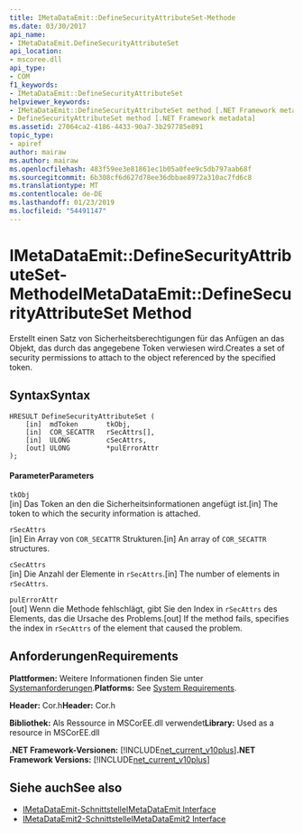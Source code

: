 ```yaml
---
title: IMetaDataEmit::DefineSecurityAttributeSet-Methode
ms.date: 03/30/2017
api_name:
- IMetaDataEmit.DefineSecurityAttributeSet
api_location:
- mscoree.dll
api_type:
- COM
f1_keywords:
- IMetaDataEmit::DefineSecurityAttributeSet
helpviewer_keywords:
- IMetaDataEmit::DefineSecurityAttributeSet method [.NET Framework metadata]
- DefineSecurityAttributeSet method [.NET Framework metadata]
ms.assetid: 27064ca2-4186-4433-90a7-3b297785e891
topic_type:
- apiref
author: mairaw
ms.author: mairaw
ms.openlocfilehash: 483f59ee3e81861ec1b05a0fee9c5db797aab68f
ms.sourcegitcommit: 6b308cf6d627d78ee36dbbae8972a310ac7fd6c8
ms.translationtype: MT
ms.contentlocale: de-DE
ms.lasthandoff: 01/23/2019
ms.locfileid: "54491147"
---
```

# <a name="imetadataemitdefinesecurityattributeset-method"></a><span data-ttu-id="94075-102">IMetaDataEmit::DefineSecurityAttributeSet-Methode</span><span class="sxs-lookup"><span data-stu-id="94075-102">IMetaDataEmit::DefineSecurityAttributeSet Method</span></span>
<span data-ttu-id="94075-103">Erstellt einen Satz von Sicherheitsberechtigungen für das Anfügen an das Objekt, das durch das angegebene Token verwiesen wird.</span><span class="sxs-lookup"><span data-stu-id="94075-103">Creates a set of security permissions to attach to the object referenced by the specified token.</span></span>  
  
## <a name="syntax"></a><span data-ttu-id="94075-104">Syntax</span><span class="sxs-lookup"><span data-stu-id="94075-104">Syntax</span></span>  
  
```  
HRESULT DefineSecurityAttributeSet (   
    [in]  mdToken       tkObj,   
    [in]  COR_SECATTR   rSecAttrs[],   
    [in]  ULONG         cSecAttrs,   
    [out] ULONG         *pulErrorAttr   
);  
```  
  
#### <a name="parameters"></a><span data-ttu-id="94075-105">Parameter</span><span class="sxs-lookup"><span data-stu-id="94075-105">Parameters</span></span>  
 `tkObj`  
 <span data-ttu-id="94075-106">[in] Das Token an den die Sicherheitsinformationen angefügt ist.</span><span class="sxs-lookup"><span data-stu-id="94075-106">[in] The token to which the security information is attached.</span></span>  
  
 `rSecAttrs`  
 <span data-ttu-id="94075-107">[in] Ein Array von `COR_SECATTR` Strukturen.</span><span class="sxs-lookup"><span data-stu-id="94075-107">[in] An array of `COR_SECATTR` structures.</span></span>  
  
 `cSecAttrs`  
 <span data-ttu-id="94075-108">[in] Die Anzahl der Elemente in `rSecAttrs`.</span><span class="sxs-lookup"><span data-stu-id="94075-108">[in] The number of elements in `rSecAttrs`.</span></span>  
  
 `pulErrorAttr`  
 <span data-ttu-id="94075-109">[out] Wenn die Methode fehlschlägt, gibt Sie den Index in `rSecAttrs` des Elements, das die Ursache des Problems.</span><span class="sxs-lookup"><span data-stu-id="94075-109">[out] If the method fails, specifies the index in `rSecAttrs` of the element that caused the problem.</span></span>  
  
## <a name="requirements"></a><span data-ttu-id="94075-110">Anforderungen</span><span class="sxs-lookup"><span data-stu-id="94075-110">Requirements</span></span>  
 <span data-ttu-id="94075-111">**Plattformen:** Weitere Informationen finden Sie unter [Systemanforderungen](../../../../docs/framework/get-started/system-requirements.md).</span><span class="sxs-lookup"><span data-stu-id="94075-111">**Platforms:** See [System Requirements](../../../../docs/framework/get-started/system-requirements.md).</span></span>  
  
 <span data-ttu-id="94075-112">**Header:** Cor.h</span><span class="sxs-lookup"><span data-stu-id="94075-112">**Header:** Cor.h</span></span>  
  
 <span data-ttu-id="94075-113">**Bibliothek:** Als Ressource in MSCorEE.dll verwendet</span><span class="sxs-lookup"><span data-stu-id="94075-113">**Library:** Used as a resource in MSCorEE.dll</span></span>  
  
 <span data-ttu-id="94075-114">**.NET Framework-Versionen:** [!INCLUDE[net_current_v10plus](../../../../includes/net-current-v10plus-md.md)]</span><span class="sxs-lookup"><span data-stu-id="94075-114">**.NET Framework Versions:** [!INCLUDE[net_current_v10plus](../../../../includes/net-current-v10plus-md.md)]</span></span>  
  
## <a name="see-also"></a><span data-ttu-id="94075-115">Siehe auch</span><span class="sxs-lookup"><span data-stu-id="94075-115">See also</span></span>
- [<span data-ttu-id="94075-116">IMetaDataEmit-Schnittstelle</span><span class="sxs-lookup"><span data-stu-id="94075-116">IMetaDataEmit Interface</span></span>](../../../../docs/framework/unmanaged-api/metadata/imetadataemit-interface.md)
- [<span data-ttu-id="94075-117">IMetaDataEmit2-Schnittstelle</span><span class="sxs-lookup"><span data-stu-id="94075-117">IMetaDataEmit2 Interface</span></span>](../../../../docs/framework/unmanaged-api/metadata/imetadataemit2-interface.md)
